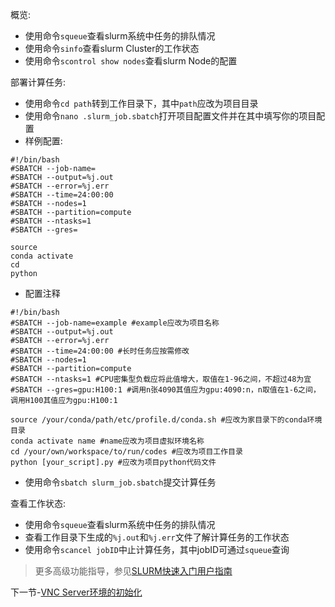 概览:
* 使用命令`squeue`查看slurm系统中任务的排队情况
* 使用命令`sinfo`查看slurm Cluster的工作状态
* 使用命令`scontrol show nodes`查看slurm Node的配置

部署计算任务:
* 使用命令`cd path`转到工作目录下，其中`path`应改为项目目录
* 使用命令`nano .slurm_job.sbatch`打开项目配置文件并在其中填写你的项目配置
* 样例配置:

```
#!/bin/bash
#SBATCH --job-name=
#SBATCH --output=%j.out
#SBATCH --error=%j.err
#SBATCH --time=24:00:00
#SBATCH --nodes=1
#SBATCH --partition=compute
#SBATCH --ntasks=1
#SBATCH --gres=

source 
conda activate 
cd 
python 
```
* 配置注释

```
#!/bin/bash
#SBATCH --job-name=example #example应改为项目名称
#SBATCH --output=%j.out
#SBATCH --error=%j.err
#SBATCH --time=24:00:00 #长时任务应按需修改
#SBATCH --nodes=1
#SBATCH --partition=compute
#SBATCH --ntasks=1 #CPU密集型负载应将此值增大，取值在1-96之间，不超过48为宜
#SBATCH --gres=gpu:H100:1 #调用n张4090其值应为gpu:4090:n，n取值在1-6之间，调用H100其值应为gpu:H100:1

source /your/conda/path/etc/profile.d/conda.sh #应改为家目录下的conda环境目录
conda activate name #name应改为项目虚拟环境名称
cd /your/own/workspace/to/run/codes #应改为项目工作目录
python [your_script].py #应改为项目python代码文件
```
* 使用命令`sbatch slurm_job.sbatch`提交计算任务

查看工作状态:
* 使用命令`squeue`查看slurm系统中任务的排队情况
* 查看工作目录下生成的`%j.out`和`%j.err`文件了解计算任务的工作状态
* 使用命令`scancel jobID`中止计算任务，其中jobID可通过`squeue`查询

> 更多高级功能指导，参见[SLURM快速入门用户指南](https://slurm.schedmd.com/quickstart.html)

下一节-[VNC Server环境的初始化](https://github.com/alkalimc/H100-Server-Guidebook/blob/main/chapter/admin/VNC_Server.md)

